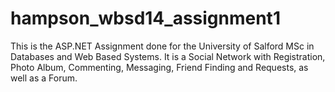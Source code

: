 # hampson_wbsd14_assignment1
This is the ASP.NET Assignment done for the University of Salford MSc in Databases and Web Based Systems.
It is a Social Network with Registration, Photo Album, Commenting, Messaging, Friend Finding and Requests, as well as a Forum.
